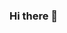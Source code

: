 ### Hi there 👋

<!--
**kayyy210/kayyy210** is a ✨ _special_ ✨ repository because its `README.md` (this file) appears on your GitHub profile.

Here are some ideas to get you started:

- 🔭 I’m currently working on my Masters degree in Digital Marketing
- 🌱 I’m currently learning Principles of Marketing (uni module) 
- 💬 Ask me about my special interests! 
- 📫 How to reach me: My insta is also kayyy.210
- 😄 Pronouns: She/Her

